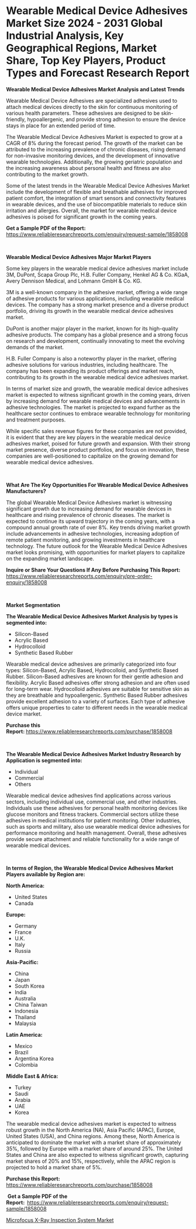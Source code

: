 <p><h1>Wearable Medical Device Adhesives Market Size 2024 - 2031 Global Industrial Analysis, Key Geographical Regions, Market Share, Top Key Players, Product Types and Forecast Research Report</h1></p><p><strong>Wearable Medical Device Adhesives Market Analysis and Latest Trends</strong></p>
<p><p>Wearable Medical Device Adhesives are specialized adhesives used to attach medical devices directly to the skin for continuous monitoring of various health parameters. These adhesives are designed to be skin-friendly, hypoallergenic, and provide strong adhesion to ensure the device stays in place for an extended period of time.</p><p>The Wearable Medical Device Adhesives Market is expected to grow at a CAGR of 8% during the forecast period. The growth of the market can be attributed to the increasing prevalence of chronic diseases, rising demand for non-invasive monitoring devices, and the development of innovative wearable technologies. Additionally, the growing geriatric population and the increasing awareness about personal health and fitness are also contributing to the market growth.</p><p>Some of the latest trends in the Wearable Medical Device Adhesives Market include the development of flexible and breathable adhesives for improved patient comfort, the integration of smart sensors and connectivity features in wearable devices, and the use of biocompatible materials to reduce skin irritation and allergies. Overall, the market for wearable medical device adhesives is poised for significant growth in the coming years.</p></p>
<p><strong>Get a Sample PDF of the Report:&nbsp;</strong> <a href="https://www.reliableresearchreports.com/enquiry/request-sample/1858008">https://www.reliableresearchreports.com/enquiry/request-sample/1858008</a></p>
<p>&nbsp;</p>
<p><strong>Wearable Medical Device Adhesives Major Market Players</strong></p>
<p><p>Some key players in the wearable medical device adhesives market include 3M, DuPont, Scapa Group Plc, H.B. Fuller Company, Henkel AG & Co. KGaA, Avery Dennison Medical, and Lohmann GmbH & Co. KG.</p><p>3M is a well-known company in the adhesive market, offering a wide range of adhesive products for various applications, including wearable medical devices. The company has a strong market presence and a diverse product portfolio, driving its growth in the wearable medical device adhesives market.</p><p>DuPont is another major player in the market, known for its high-quality adhesive products. The company has a global presence and a strong focus on research and development, continually innovating to meet the evolving demands of the market.</p><p>H.B. Fuller Company is also a noteworthy player in the market, offering adhesive solutions for various industries, including healthcare. The company has been expanding its product offerings and market reach, contributing to its growth in the wearable medical device adhesives market.</p><p>In terms of market size and growth, the wearable medical device adhesives market is expected to witness significant growth in the coming years, driven by increasing demand for wearable medical devices and advancements in adhesive technologies. The market is projected to expand further as the healthcare sector continues to embrace wearable technology for monitoring and treatment purposes.</p><p>While specific sales revenue figures for these companies are not provided, it is evident that they are key players in the wearable medical device adhesives market, poised for future growth and expansion. With their strong market presence, diverse product portfolios, and focus on innovation, these companies are well-positioned to capitalize on the growing demand for wearable medical device adhesives.</p></p>
<p>&nbsp;</p>
<p><strong>What Are The Key Opportunities For Wearable Medical Device Adhesives Manufacturers?</strong></p>
<p><p>The global Wearable Medical Device Adhesives market is witnessing significant growth due to increasing demand for wearable devices in healthcare and rising prevalence of chronic diseases. The market is expected to continue its upward trajectory in the coming years, with a compound annual growth rate of over 8%. Key trends driving market growth include advancements in adhesive technologies, increasing adoption of remote patient monitoring, and growing investments in healthcare technology. The future outlook for the Wearable Medical Device Adhesives market looks promising, with opportunities for market players to capitalize on the expanding market landscape.</p></p>
<p><strong>Inquire or Share Your Questions If Any Before Purchasing This Report:</strong> <a href="https://www.reliableresearchreports.com/enquiry/pre-order-enquiry/1858008">https://www.reliableresearchreports.com/enquiry/pre-order-enquiry/1858008</a></p>
<p>&nbsp;</p>
<p><strong>Market Segmentation</strong></p>
<p><strong>The Wearable Medical Device Adhesives Market Analysis by types is segmented into:</strong></p>
<p><ul><li>Silicon-Based</li><li>Acrylic Based</li><li>Hydrocolloid</li><li>Synthetic Based Rubber</li></ul></p>
<p><p>Wearable medical device adhesives are primarily categorized into four types: Silicon-Based, Acrylic Based, Hydrocolloid, and Synthetic Based Rubber. Silicon-Based adhesives are known for their gentle adhesion and flexibility. Acrylic Based adhesives offer strong adhesion and are often used for long-term wear. Hydrocolloid adhesives are suitable for sensitive skin as they are breathable and hypoallergenic. Synthetic Based Rubber adhesives provide excellent adhesion to a variety of surfaces. Each type of adhesive offers unique properties to cater to different needs in the wearable medical device market.</p></p>
<p><strong>Purchase this Report:&nbsp;</strong><a href="https://www.reliableresearchreports.com/purchase/1858008">https://www.reliableresearchreports.com/purchase/1858008</a></p>
<p>&nbsp;</p>
<p><strong>The Wearable Medical Device Adhesives Market Industry Research by Application is segmented into:</strong></p>
<p><ul><li>Individual</li><li>Commercial</li><li>Others</li></ul></p>
<p><p>Wearable medical device adhesives find applications across various sectors, including individual use, commercial use, and other industries. Individuals use these adhesives for personal health monitoring devices like glucose monitors and fitness trackers. Commercial sectors utilize these adhesives in medical institutions for patient monitoring. Other industries, such as sports and military, also use wearable medical device adhesives for performance monitoring and health management. Overall, these adhesives provide secure attachment and reliable functionality for a wide range of wearable medical devices.</p></p>
<p>&nbsp;</p>
<p><strong>In terms of Region, the Wearable Medical Device Adhesives Market Players available by Region are:</strong></p>
<p>
    <p> <strong> North America: </strong>
        <ul>
            <li>United States</li>
            <li>Canada</li>
        </ul>
        </p> 
    <p> <strong> Europe: </strong>
        <ul>
            <li>Germany</li>
            <li>France</li>
            <li>U.K.</li>
            <li>Italy</li>
            <li>Russia</li>
        </ul>
        </p> 
    <p> <strong> Asia-Pacific: </strong>
        <ul>
            <li>China</li>
            <li>Japan</li>
            <li>South Korea</li>
            <li>India</li>
            <li>Australia</li>
            <li>China Taiwan</li>
            <li>Indonesia</li>
            <li>Thailand</li>
            <li>Malaysia</li>
        </ul>
        </p> 
    <p> <strong> Latin America: </strong>
        <ul>
            <li>Mexico</li>
            <li>Brazil</li>
            <li>Argentina Korea</li>
            <li>Colombia</li>
        </ul>
        </p> 
    <p> <strong> Middle East & Africa: </strong>
        <ul>
            <li>Turkey</li>
            <li>Saudi</li>
            <li>Arabia</li>
            <li>UAE</li>
            <li>Korea</li>
        </ul>
    </p>
    </p>
<p><p>The wearable medical device adhesives market is expected to witness robust growth in the North America (NA), Asia Pacific (APAC), Europe, United States (USA), and China regions. Among these, North America is anticipated to dominate the market with a market share of approximately 35%, followed by Europe with a market share of around 25%. The United States and China are also expected to witness significant growth, capturing market shares of 20% and 15%, respectively, while the APAC region is projected to hold a market share of 5%.</p></p>
<p><strong>Purchase this Report: </strong><a href="https://www.reliableresearchreports.com/purchase/1858008">https://www.reliableresearchreports.com/purchase/1858008</a></p>
<p>&nbsp;<strong>Get a Sample PDF of the Report:&nbsp;&nbsp;</strong><a href="https://www.reliableresearchreports.com/enquiry/request-sample/1858008">https://www.reliableresearchreports.com/enquiry/request-sample/1858008</a></p>
<p><strong></strong></p>
<p><p><a href="https://chivalrous-flock-a86.notion.site/Microfocus-X-Ray-Inspection-System-Market-Research-Report-Reveals-The-Latest-Trends-And-Opportunitie-efe60b2aebd9408ebdd991ec132dc01d">Microfocus X-Ray Inspection System Market</a></p></p>